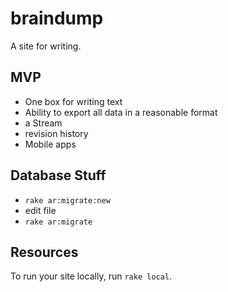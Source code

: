 # braindump

A site for writing.

## MVP

 * One box for writing text
 * Ability to export all data in a reasonable format
 * a Stream
 * revision history
 * Mobile apps

## Database Stuff

 * `rake ar:migrate:new`
 * edit file
 * `rake ar:migrate`

## Resources

To run your site locally, run `rake local`.


